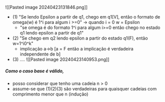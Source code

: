 ![[Pasted image 20240423131846.png]]
- (1) "Se lendo Epsilon a partir de q1, chego em q1[V], então o formato de omega(w) é 1^i para algum i >=0" -> quando i = 0 w = Epsilon
	-  "se omega é do formato 1^i para algum i>=0 então chego no estado q1 lendo epsilon a partir de q1"
- (2) "Se chego em q2 lendo epsilon a partir do estado q1(F), então w=1^i0^k"
	- implicação a->b [a = F então a implicação é verdadeira independente de b]
- (3) .... 
![[Pasted image 20240423140953.png]]
##### Como o caso base é válido, 
- posso considerar que tenho uma cadeia n > 0
- assume-se que (1)(2)(3) são verdadeiras para quaisquer cadeias com comprimento menor que n (indução)